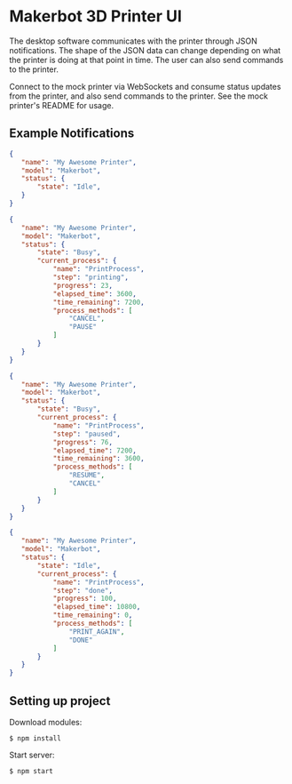 # Makerbot 3D Printer UI

The desktop software communicates with the printer through JSON notifications.
The shape of the JSON data can change depending on what the printer is doing at
that point in time. The user can also send commands to the printer.

Connect to the mock printer via WebSockets and consume status updates from the
printer, and also send commands to the printer. See the mock printer's README
for usage.

## Example Notifications

```json
{
   "name": "My Awesome Printer",
   "model": "Makerbot",
   "status": {
       "state": "Idle",
   }
}

{
   "name": "My Awesome Printer",
   "model": "Makerbot",
   "status": {
       "state": "Busy",
       "current_process": {
           "name": "PrintProcess",
           "step": "printing",
           "progress": 23,
           "elapsed_time": 3600,
           "time_remaining": 7200,
           "process_methods": [
               "CANCEL",
               "PAUSE"
           ]
       }
   }
}

{
   "name": "My Awesome Printer",
   "model": "Makerbot",
   "status": {
       "state": "Busy",
       "current_process": {
           "name": "PrintProcess",
           "step": "paused",
           "progress": 76,
           "elapsed_time": 7200,
           "time_remaining": 3600,
           "process_methods": [
               "RESUME",
               "CANCEL"
           ]
       }
   }
}

{
   "name": "My Awesome Printer",
   "model": "Makerbot",
   "status": {
       "state": "Idle",
       "current_process": {
           "name": "PrintProcess",
           "step": "done",
           "progress": 100,
           "elapsed_time": 10800,
           "time_remaining": 0,
           "process_methods": [
               "PRINT_AGAIN",
               "DONE"
           ]
       }
   }
}
```

## Setting up project

Download modules:

```
$ npm install
```

Start server:

```
$ npm start
```
